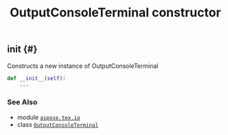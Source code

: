 ﻿---
title: OutputConsoleTerminal constructor
second_title: Aspose.TeX for Python via .NET API References
description: 
type: docs
weight: 10
url: /python-net/aspose.tex.io/outputconsoleterminal/__init__/
is_root: false
---

## __init__ {#}

Constructs a new instance of OutputConsoleTerminal



```python
def __init__(self):
    ...
```





### See Also
* module [`aspose.tex.io`](../../)
* class [`OutputConsoleTerminal`](/tex/python-net/aspose.tex.io/outputconsoleterminal)

